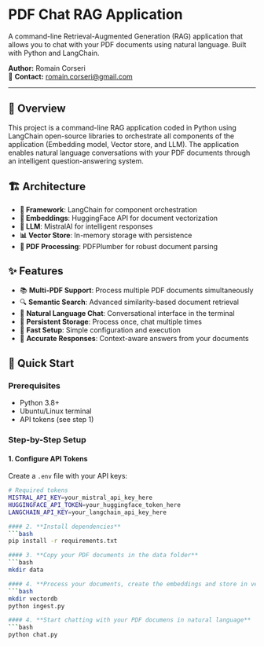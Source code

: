 #  PDF Chat RAG Application

A command-line Retrieval-Augmented Generation (RAG) application that allows you to chat with your PDF documents using natural language. Built with Python and LangChain.

**Author:** Romain Corseri  
📧 **Contact:** romain.corseri@gmail.com

---

## 🎯 Overview

This project is a command-line RAG application coded in Python using LangChain open-source libraries to orchestrate all components of the application (Embedding model, Vector store, and LLM). The application enables natural language conversations with your PDF documents through an intelligent question-answering system.

## 🏗️ Architecture

- **🔗 Framework**: LangChain for component orchestration
- **🤗 Embeddings**: HuggingFace API for document vectorization  
- **🧠 LLM**: MistralAI for intelligent responses
- **📊 Vector Store**: In-memory storage with persistence
- **📄 PDF Processing**: PDFPlumber for robust document parsing

## ✨ Features

- 📚 **Multi-PDF Support**: Process multiple PDF documents simultaneously
- 🔍 **Semantic Search**: Advanced similarity-based document retrieval
- 💬 **Natural Language Chat**: Conversational interface in the terminal
- 💾 **Persistent Storage**: Process once, chat multiple times
- 🚀 **Fast Setup**: Simple configuration and execution
- 🎯 **Accurate Responses**: Context-aware answers from your documents

## 🚀 Quick Start

### Prerequisites
- Python 3.8+
- Ubuntu/Linux terminal
- API tokens (see step 1)

### Step-by-Step Setup

#### 1. **Configure API Tokens**
Create a `.env` file with your API keys:
```bash
# Required tokens
MISTRAL_API_KEY=your_mistral_api_key_here
HUGGINGFACE_API_TOKEN=your_huggingface_token_here
LANGCHAIN_API_KEY=your_langchain_api_key_here 

#### 2. **Install dependencies**
```bash
pip install -r requirements.txt

#### 3. **Copy your PDF documents in the data folder**
```bash
mkdir data

#### 4. **Process your documents, create the embeddings and store in vector database**
```bash
mkdir vectordb
python ingest.py

#### 4. **Start chatting with your PDF documens in natural language**
```bash
python chat.py


